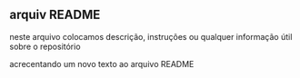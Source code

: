 ## **arquiv README**


neste arquivo colocamos descrição, instruções ou qualquer informação útil sobre o repositório

acrecentando um novo texto ao arquivo README